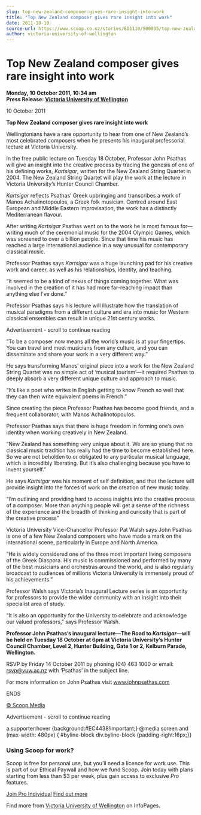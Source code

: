 ```yaml
---
slug: top-new-zealand-composer-gives-rare-insight-into-work
title: "Top New Zealand composer gives rare insight into work"
date: 2011-10-10
source-url: https://www.scoop.co.nz/stories/ED1110/S00035/top-new-zealand-composer-gives-rare-insight-into-work.htm
author: victoria-university-of-wellington
---
```

Top New Zealand composer gives rare insight into work
=====================================================

**Monday, 10 October 2011, 10:34 am**  
**Press Release: [Victoria University of Wellington](https://info.scoop.co.nz/Victoria_University_of_Wellington)**

10 October 2011

**Top New Zealand composer gives rare insight into work**

Wellingtonians have a rare opportunity to hear from one of New Zealand’s most celebrated composers when he presents his inaugural professorial lecture at Victoria University.

In the free public lecture on Tuesday 18 October, Professor John Psathas will give an insight into the creative process by tracing the genesis of one of his defining works, _Kartsigar_, written for the New Zealand String Quartet in 2004. The New Zealand String Quartet will play the work at the lecture in Victoria University’s Hunter Council Chamber.

_Kartsigar_ reflects Psathas’ Greek upbringing and transcribes a work of Manos Achalinotopoulos, a Greek folk musician. Centred around East European and Middle Eastern improvisation, the work has a distinctly Mediterranean flavour.

After writing _Kartsigar_ Psathas went on to the work he is most famous for—writing much of the ceremonial music for the 2004 Olympic Games, which was screened to over a billion people. Since that time his music has reached a large international audience in a way unusual for contemporary classical music.

Professor Psathas says _Kartsigar_ was a huge launching pad for his creative work and career, as well as his relationships, identity, and teaching.

“It seemed to be a kind of nexus of things coming together. What was involved in the creation of it has had more far-reaching impact than anything else I’ve done.”

Professor Psathas says his lecture will illustrate how the translation of musical paradigms from a different culture and era into music for Western classical ensembles can result in unique 21st century works.

Advertisement - scroll to continue reading





“To be a composer now means all the world’s music is at your fingertips. You can travel and meet musicians from any culture, and you can disseminate and share your work in a very different way.”

He says transforming Manos’ original piece into a work for the New Zealand String Quartet was no simple act of ‘musical tourism’—it required Psathas to deeply absorb a very different unique culture and approach to music.

“It’s like a poet who writes in English getting to know French so well that they can then write equivalent poems in French.”

Since creating the piece Professor Psathas has become good friends, and a frequent collaborator, with Manos Achalinotopoulos.

Professor Psathas says that there is huge freedom in forming one’s own identity when working creatively in New Zealand.

“New Zealand has something very unique about it. We are so young that no classical music tradition has really had the time to become established here. So we are not beholden to or obligated to any particular musical language, which is incredibly liberating. But it’s also challenging because you have to invent yourself.”

He says _Kartsigar_ was his moment of self definition, and that the lecture will provide insight into the forces of work on the creation of new music today.

“I’m outlining and providing hard to access insights into the creative process of a composer. More than anything people will get a sense of the richness of the experience and the breadth of thinking and curiosity that is part of the creative process”

Victoria University Vice-Chancellor Professor Pat Walsh says John Psathas is one of a few New Zealand composers who have made a mark on the international scene, particularly in Europe and North America.

“He is widely considered one of the three most important living composers of the Greek Diaspora. His music is commissioned and performed by many of the best musicians and orchestras around the world, and is also regularly broadcast to audiences of millions Victoria University is immensely proud of his achievements.”

Professor Walsh says Victoria’s Inaugural Lecture series is an opportunity for professors to provide the wider community with an insight into their specialist area of study.

“It is also an opportunity for the University to celebrate and acknowledge our valued professors,” says Professor Walsh.

**Professor John Psathas’s inaugural lecture—The Road to _Kartsigar_—will be held on Tuesday 18 October at 6pm at Victoria University’s Hunter Council Chamber, Level 2, Hunter Building, Gate 1 or 2, Kelburn Parade, Wellington.**

RSVP by Friday 14 October 2011 by phoning (04) 463 1000 or email: rsvp@vuw.ac.nz with ‘Psathas’ in the subject line.

For more information on John Psathas visit www.johnpsathas.com

ENDS

[© Scoop Media](http://www.scoop.co.nz/about/terms.html)  

Advertisement - scroll to continue reading



a.supporter:hover {background:#EC4438!important;} @media screen and (max-width: 480px) { #byline-block div.byline-block {padding-right:16px;}}

### Using Scoop for work?

Scoop is free for personal use, but you’ll need a licence for work use. This is part of our Ethical Paywall and how we fund Scoop. Join today with plans starting from less than $3 per week, plus gain access to exclusive _Pro_ features.  
  
[Join Pro Individual](https://pro.scoop.co.nz/Individual/?from=ProIn24) [Find out more](https://pro.scoop.co.nz/using-scoop-for-work/?from=ProIn24)

Find more from [Victoria University of Wellington](https://info.scoop.co.nz/Victoria_University_of_Wellington) on InfoPages.
